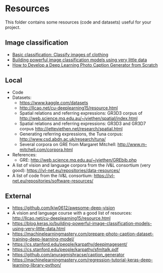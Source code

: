 
# Resources

This folder contains some resources (code and datasets) useful for your project.

## Image classification

  - [Basic classification: Classify images of clothing](https://www.tensorflow.org/tutorials/keras/classification)
  - [Building powerful image classification models using very little data](https://blog.keras.io/building-powerful-image-classification-models-using-very-little-data.html)
  - [How to Develop a Deep Learning Photo Caption Generator from Scratch](https://machinelearningmastery.com/develop-a-deep-learning-caption-generation-model-in-python/)



## Local

  - Code
  - Datasets: 
	  * https://www.kaggle.com/datasets
	  * http://llcao.net/cu-deeplearning15/resource.html
	  * Spatial relations and referring expressions: GR3D3 corpus of http://web.science.mq.edu.au/~jviethen/spatial/index.html
	  * Spatial relations and referring expressions: GR3D3 and GR3D7 corpus http://jetteviethen.net/research/spatial.html
	  * Generating referring expressions, the Tuna corpus: http://www.csd.abdn.ac.uk/research/tuna/
	  * Several corpora on GRE from Margaret Mitchell: http://www.m-mitchell.com/corpora.html
  - References:
      * GRE: http://web.science.mq.edu.au/~jviethen/GREbib.php
  - A list of vision and language corpora from the iV&L consortium (very good): https://ivl-net.eu/repositories/data-resources/
  - A list of code from the iV&L consortium: https://ivl-net.eu/repositories/software-resources/
   
  


## External
  
  - https://github.com/kjw0612/awesome-deep-vision
  - A vision and language course with a good list of resources: http://llcao.net/cu-deeplearning15/resource.html
  - https://blog.keras.io/building-powerful-image-classification-models-using-very-little-data.html
  - https://machinelearningmastery.com/prepare-photo-caption-dataset-training-deep-learning-model/
  - https://cs.stanford.edu/people/karpathy/deepimagesent/
  - https://cs.stanford.edu/people/karpathy/sfmltalk.pdf
  - https://github.com/anuragmishracse/caption_generator
  - https://machinelearningmastery.com/regression-tutorial-keras-deep-learning-library-python/
  
  
